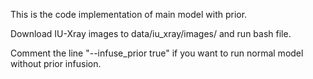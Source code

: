This is the code implementation of main model with prior. 

Download IU-Xray images to data/iu_xray/images/ and run bash file. 

Comment the line "--infuse_prior true" if you want to run normal model without prior infusion.
